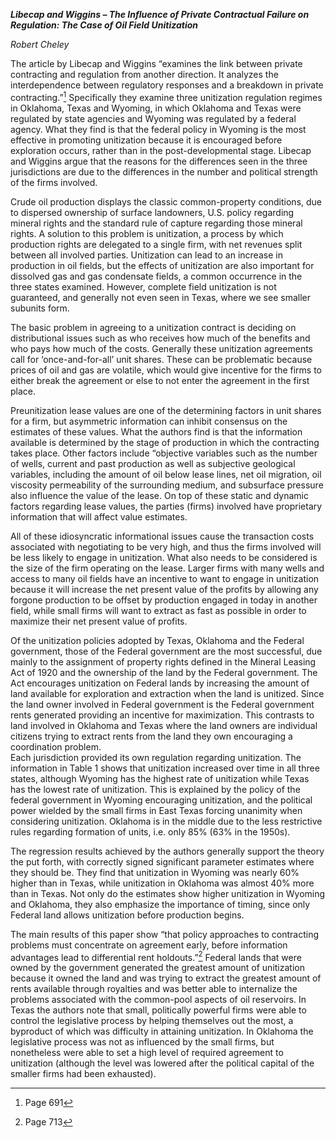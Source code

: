 ***Libecap and Wiggins – The Influence of Private Contractual Failure on
Regulation: The Case of Oil Field Unitization***

*Robert Cheley*

The article by Libecap and Wiggins “examines the link between private
contracting and regulation from another direction. It analyzes the
interdependence between regulatory responses and a breakdown in private
contracting.”[^1] Specifically they examine three unitization regulation
regimes in Oklahoma, Texas and Wyoming, in which Oklahoma and Texas were
regulated by state agencies and Wyoming was regulated by a federal
agency. What they find is that the federal policy in Wyoming is the most
effective in promoting unitization because it is encouraged before
exploration occurs, rather than in the post-developmental stage. Libecap
and Wiggins argue that the reasons for the differences seen in the three
jurisdictions are due to the differences in the number and political
strength of the firms involved.

Crude oil production displays the classic common-property conditions,
due to dispersed ownership of surface landowners, U.S. policy regarding
mineral rights and the standard rule of capture regarding those mineral
rights. A solution to this problem is unitization, a process by which
production rights are delegated to a single firm, with net revenues
split between all involved parties. Unitization can lead to an increase
in production in oil fields, but the effects of unitization are also
important for dissolved gas and gas condensate fields, a common
occurrence in the three states examined. However, complete field
unitization is not guaranteed, and generally not even seen in Texas,
where we see smaller subunits form.

The basic problem in agreeing to a unitization contract is deciding on
distributional issues such as who receives how much of the benefits and
who pays how much of the costs. Generally these unitization agreements
call for ‘once-and-for-all’ unit shares. These can be problematic
because prices of oil and gas are volatile, which would give incentive
for the firms to either break the agreement or else to not enter the
agreement in the first place.

Preunitization lease values are one of the determining factors in unit
shares for a firm, but asymmetric information can inhibit consensus on
the estimates of these values. What the authors find is that the
information available is determined by the stage of production in which
the contracting takes place. Other factors include “objective variables
such as the number of wells, current and past production as well as
subjective geological variables, including the amount of oil below lease
lines, net oil migration, oil viscosity permeability of the surrounding
medium, and subsurface pressure also influence the value of the lease.
On top of these static and dynamic factors regarding lease values, the
parties (firms) involved have proprietary information that will affect
value estimates.

All of these idiosyncratic informational issues cause the transaction
costs associated with negotiating to be very high, and thus the firms
involved will be less likely to engage in unitization. What also needs
to be considered is the size of the firm operating on the lease. Larger
firms with many wells and access to many oil fields have an incentive to
want to engage in unitization because it will increase the net present
value of the profits by allowing any forgone production to be offset by
production engaged in today in another field, while small firms will
want to extract as fast as possible in order to maximize their net
present value of profits.

Of the unitization policies adopted by Texas, Oklahoma and the Federal
government, those of the Federal government are the most successful, due
mainly to the assignment of property rights defined in the Mineral
Leasing Act of 1920 and the ownership of the land by the Federal
government. The Act encourages unitization on Federal lands by
increasing the amount of land available for exploration and extraction
when the land is unitized. Since the land owner involved in Federal
government is the Federal government rents generated providing an
incentive for maximization. This contrasts to land involved in Oklahoma
and Texas where the land owners are individual citizens trying to
extract rents from the land they own encouraging a coordination
problem.\
Each jurisdiction provided its own regulation regarding unitization. The
information in Table 1 shows that unitization increased over time in all
three states, although Wyoming has the highest rate of unitization while
Texas has the lowest rate of unitization. This is explained by the
policy of the federal government in Wyoming encouraging unitization, and
the political power wielded by the small firms in East Texas forcing
unanimity when considering unitization. Oklahoma is in the middle due to
the less restrictive rules regarding formation of units, i.e. only 85%
(63% in the 1950s).

The regression results achieved by the authors generally support the
theory the put forth, with correctly signed significant parameter
estimates where they should be. They find that unitization in Wyoming
was nearly 60% higher than in Texas, while unitization in Oklahoma was
almost 40% more than in Texas. Not only do the estimates show higher
unitization in Wyoming and Oklahoma, they also emphasize the importance
of timing, since only Federal land allows unitization before production
begins.

The main results of this paper show “that policy approaches to
contracting problems must concentrate on agreement early, before
information advantages lead to differential rent holdouts.”[^2] Federal
lands that were owned by the government generated the greatest amount of
unitization because it owned the land and was trying to extract the
greatest amount of rents available through royalties and was better able
to internalize the problems associated with the common-pool aspects of
oil reservoirs. In Texas the authors note that small, politically
powerful firms were able to control the legislative process by helping
themselves out the most, a byproduct of which was difficulty in
attaining unitization. In Oklahoma the legislative process was not as
influenced by the small firms, but nonetheless were able to set a high
level of required agreement to unitization (although the level was
lowered after the political capital of the smaller firms had been
exhausted).

[^1]: Page 691

[^2]: Page 713
